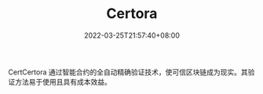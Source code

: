 ﻿---
weight: 
title: "Certora"
description: "CertCertora 通过智能合约的全自动精确验证技术，使可信区块链成为现实"
date: 2022-03-25T21:57:40+08:00
lastmod: 2022-03-25T16:45:40+08:00
draft: false
authors: ["Metabd"]
featuredImage: "certora.jpg"
link: ""
tags: ["安全机构","Certora"]
categories: ["navigation"]
navigation: ["安全机构"]
lightgallery: true
toc: true
pinned: false
recommend: false
recommend1: false
---
CertCertora 通过智能合约的全自动精确验证技术，使可信区块链成为现实。其验证方法易于使用且具有成本效益。
